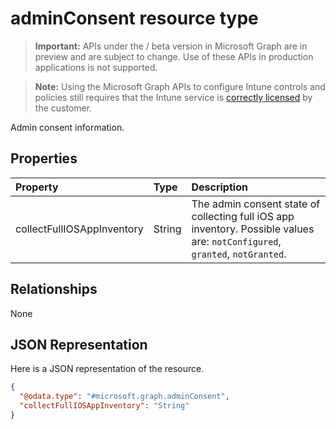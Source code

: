 ﻿# adminConsent resource type

> **Important:** APIs under the / beta version in Microsoft Graph are in preview and are subject to change. Use of these APIs in production applications is not supported.

> **Note:** Using the Microsoft Graph APIs to configure Intune controls and policies still requires that the Intune service is [correctly licensed](https://go.microsoft.com/fwlink/?linkid=839381) by the customer.

Admin consent information.
## Properties
|Property|Type|Description|
|:---|:---|:---|
|collectFullIOSAppInventory|String|The admin consent state of collecting full iOS app inventory. Possible values are: `notConfigured`, `granted`, `notGranted`.|

## Relationships
None
## JSON Representation
Here is a JSON representation of the resource.
<!-- {
  "blockType": "resource",
  "keyProperty": "id",
  "@odata.type": "microsoft.graph.adminConsent"
}
-->
``` json
{
  "@odata.type": "#microsoft.graph.adminConsent",
  "collectFullIOSAppInventory": "String"
}
```



